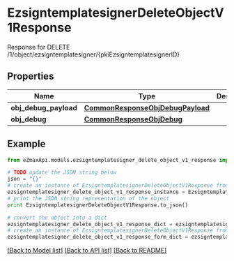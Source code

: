 # EzsigntemplatesignerDeleteObjectV1Response

Response for DELETE /1/object/ezsigntemplatesigner/{pkiEzsigntemplatesignerID}

## Properties

Name | Type | Description | Notes
------------ | ------------- | ------------- | -------------
**obj_debug_payload** | [**CommonResponseObjDebugPayload**](CommonResponseObjDebugPayload.md) |  | 
**obj_debug** | [**CommonResponseObjDebug**](CommonResponseObjDebug.md) |  | [optional] 

## Example

```python
from eZmaxApi.models.ezsigntemplatesigner_delete_object_v1_response import EzsigntemplatesignerDeleteObjectV1Response

# TODO update the JSON string below
json = "{}"
# create an instance of EzsigntemplatesignerDeleteObjectV1Response from a JSON string
ezsigntemplatesigner_delete_object_v1_response_instance = EzsigntemplatesignerDeleteObjectV1Response.from_json(json)
# print the JSON string representation of the object
print EzsigntemplatesignerDeleteObjectV1Response.to_json()

# convert the object into a dict
ezsigntemplatesigner_delete_object_v1_response_dict = ezsigntemplatesigner_delete_object_v1_response_instance.to_dict()
# create an instance of EzsigntemplatesignerDeleteObjectV1Response from a dict
ezsigntemplatesigner_delete_object_v1_response_form_dict = ezsigntemplatesigner_delete_object_v1_response.from_dict(ezsigntemplatesigner_delete_object_v1_response_dict)
```
[[Back to Model list]](../README.md#documentation-for-models) [[Back to API list]](../README.md#documentation-for-api-endpoints) [[Back to README]](../README.md)


